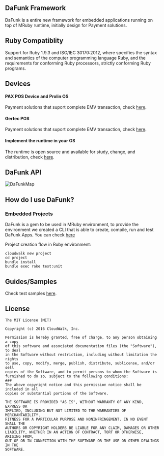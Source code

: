 ## DaFunk Framework

DaFunk is a entire new framework for embedded applications running on top of MRuby runtime, initially design for Payment solutions.

## Ruby Compatiblity

Support for Ruby 1.9.3 and ISO/IEC 30170:2012, where specifies the syntax and semantics of the computer programming language Ruby, and the requirements for conforming Ruby processors, strictly conforming Ruby programs.

## Devices

#### PAX POS Device and Prolin OS

Payment solutions that suport complete EMV transaction, check [here](https://docs.cloudwalk.io/pt-BR/framework/pax-d200).

#### Gertec POS

Payment solutions that suport complete EMV transaction, check [here](https://docs.cloudwalk.io/pt-BR/framework/gertec).

#### Implement the runtime in your OS

The runtime is open source and available for study, change, and distribution, check [here](https://github.com/cloudwalkio/around_the_world).


## DaFunk API

![DaFunkMap](https://github.com/cloudwalkio/around_the_world/blob/master/imgs/apps.jpg?raw=true)

## How do I use DaFunk?

### Embedded Projects

DaFunk is a gem to be used in MRuby environment, to provide the environment we created a CLI that is able to create, compile, run and test DaFunk Apps. You can check [here](https://docs.cloudwalk.io/en/cli/setup)

Project creation flow in Ruby environment:

```
cloudwalk new project
cd project
bundle install
bundle exec rake test:unit
```

## Guides/Samples

Check test samples [here](da_funk/Guide.html).


## License

```
The MIT License (MIT)

Copyright (c) 2016 CloudWalk, Inc.

Permission is hereby granted, free of charge, to any person obtaining a copy
of this software and associated documentation files (the "Software"), to deal
in the Software without restriction, including without limitation the rights
to use, copy, modify, merge, publish, distribute, sublicense, and/or sell
copies of the Software, and to permit persons to whom the Software is
furnished to do so, subject to the following conditions:
### 
The above copyright notice and this permission notice shall be included in all
copies or substantial portions of the Software.

THE SOFTWARE IS PROVIDED "AS IS", WITHOUT WARRANTY OF ANY KIND, EXPRESS OR
IMPLIED, INCLUDING BUT NOT LIMITED TO THE WARRANTIES OF MERCHANTABILITY,
FITNESS FOR A PARTICULAR PURPOSE AND NONINFRINGEMENT. IN NO EVENT SHALL THE
AUTHORS OR COPYRIGHT HOLDERS BE LIABLE FOR ANY CLAIM, DAMAGES OR OTHER
LIABILITY, WHETHER IN AN ACTION OF CONTRACT, TORT OR OTHERWISE, ARISING FROM,
OUT OF OR IN CONNECTION WITH THE SOFTWARE OR THE USE OR OTHER DEALINGS IN THE
SOFTWARE.
```
